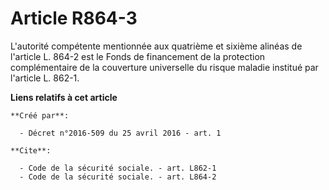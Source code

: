# Article R864-3

L'autorité compétente mentionnée aux quatrième et sixième alinéas de l'article L. 864-2 est le Fonds de financement de la
protection complémentaire de la couverture universelle du risque maladie institué par l'article L. 862-1.

**Liens relatifs à cet article**

	**Créé par**:

	  - Décret n°2016-509 du 25 avril 2016 - art. 1

	**Cite**:

	  - Code de la sécurité sociale. - art. L862-1
	  - Code de la sécurité sociale. - art. L864-2
